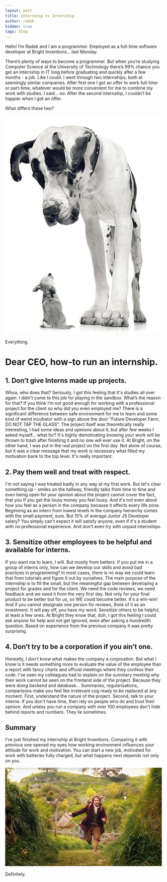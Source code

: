 ```yaml
---
layout: post
title: Internship vs Internship
author: radek
hidden: true
tags: blog
---
```


Hello! I’m Radek and I am a programmer. Employed as a full-time software developer at Bright Inventions… last Monday.

There’s plenty of ways to become a programmer. But when you’re studying Computer Science at the University of Technology there’s  99% chance you get an internship in IT long before graduating and quickly after a few months - a job. Like I could. I went through two internships, both at seemingly similar companies. After first one I got an offer to work full-time or part-time, whatever would be more convenient for me to combine my work with studies. I said... no. After the second internship, I couldn’t be happier when I got an offer.

What differs these two?

![Difference](/images/internship-vs-internship/difference.jpg)

Everything.


Dear CEO, how-to run an internship.
====

1\. Don’t give Interns made up projects.
---
Whoa, who does that? Seriously, I got this feeling that it's studies all over again. I didn't come to this job for playing in the sandbox. What’s the reason for that? If you think I’m not good enough for working with a professional project for the client so why did you even employed me? There is a significant difference between safe environment for me to learn and some kind of weird incubator with a sign above the door "Future Developer Farm, DO NOT TAP THE GLASS". The project itself was theoretically really interesting, I had some ideas and opinions about it, but after few weeks I asked myself... what for? It's highly demotivating knowing your work will be thrown to trash after finishing it and no one will ever use it. At Bright, on the other hand, I was put in the real project on the first day. Not alone of course, but it was a clear message that my work is necessary what filled my motivation bank to the top level. It's really important.


2\. Pay them well and treat with respect.
---
I'm not saying I was treated badly in any way at my first work. But let's clear something up - smiles on the hallway, friendly talks from time to time and even being open for your opinion about the project cannot cover the fact, that you If you get the lousy money you feel lousy. And it's not even about how you feel as a person in the company because it affects every life zone. Beginning as an intern from lowest levels in the company hierarchy comes with the small payment, sure. But 15% of average Junior JS Developer salary? You simply can't expect it will satisfy anyone, even if it's a student with no professional experience. And don't even try with unpaid internships.


3\. Sensitize other employees to be helpful and available for interns.
---
If you want me to learn, I will. But mostly from betters. If you put me in a group of interns only, how can we develop our skills and avoid bad practices in programming? In most cases, there is no way we could learn that from tutorials and figure it out by ourselves. The main purpose of the internship is to fill the small, but the meaningful gap between developing a project for grades and for the client. We need the code reviews, we need feedback and we need it from the very first day. Not only for your final product to be better but for us, so WE could become better. It's a win-win! And if you cannot designate one person for reviews, think of it as an investment. It will pay off, you have my word. Sensitize others to be helpful, at least a few ones. At Bright they know that, duh, I got this feeling I could ask anyone for help and not get ignored, even after asking a hundredth question. Based on experience from the previous company it was pretty surprising.


4\. Don’t try to be a corporation if you ain’t one.
---
Honestly, I don't know what makes the company a corporation. But what I know is it needs something more to evaluate the value of the employee than a report with fancy charts and official meetings where they confess their code. I've seen my colleagues had to explain on the summary meeting why their work cannot be seen on the frontend side of the project. Because they were doing backend and database... Summaries, regularisations, comparisons make you feel like irrelevant cog ready to be replaced at any moment.
First, understand the nature of the project. Second, talk to your interns. If you don't have time, then rely on people who do and trust their opinion. And unless you run a company with over 100 employees don't hide behind reports and numbers. They lie sometimes.


Summary
---
I’ve just finished my internship at Bright Inventions. Comparing it with previous one opened my eyes how working environment influences your attitude for work and motivation. You can start a new job, motivated for work with batteries fully charged, but what happens next depends not only on you.

![Definitely](/images/internship-vs-internship/adventure.jpg)

Definitely.
